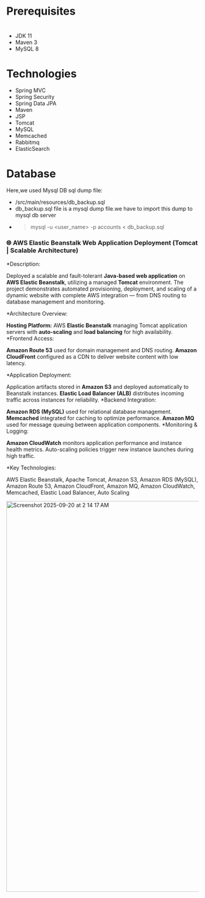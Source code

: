 # Prerequisites
#
- JDK 11 
- Maven 3 
- MySQL 8

# Technologies 
- Spring MVC
- Spring Security
- Spring Data JPA
- Maven
- JSP
- Tomcat
- MySQL
- Memcached
- Rabbitmq
- ElasticSearch
# Database
Here,we used Mysql DB 
sql dump file:
- /src/main/resources/db_backup.sql
- db_backup.sql file is a mysql dump file.we have to import this dump to mysql db server
- > mysql -u <user_name> -p accounts < db_backup.sql

### :globe_with_meridians: AWS Elastic Beanstalk Web Application Deployment (Tomcat | Scalable Architecture)

*Description:

Deployed a scalable and fault-tolerant **Java-based web application** on **AWS Elastic Beanstalk**, utilizing a managed **Tomcat** environment. The project demonstrates automated provisioning, deployment, and scaling of a dynamic website with complete AWS integration — from DNS routing to database management and monitoring.

*Architecture Overview:

**Hosting Platform:** AWS **Elastic Beanstalk** managing Tomcat application servers with **auto-scaling** and **load balancing** for high availability.
*Frontend Access:

**Amazon Route 53** used for domain management and DNS routing.
**Amazon CloudFront** configured as a CDN to deliver website content with low latency.

*Application Deployment:

Application artifacts stored in **Amazon S3** and deployed automatically to Beanstalk instances.
**Elastic Load Balancer (ALB)** distributes incoming traffic across instances for reliability.
*Backend Integration:

**Amazon RDS (MySQL)** used for relational database management.
**Memcached** integrated for caching to optimize performance.
**Amazon MQ** used for message queuing between application components.
*Monitoring & Logging:

**Amazon CloudWatch** monitors application performance and instance health metrics.
Auto-scaling policies trigger new instance launches during high traffic.

*Key Technologies:

AWS Elastic Beanstalk, Apache Tomcat, Amazon S3, Amazon RDS (MySQL), Amazon Route 53, Amazon CloudFront, Amazon MQ, Amazon CloudWatch, Memcached, Elastic Load Balancer, Auto Scaling


<img width="1774" height="1024" alt="Screenshot 2025-09-20 at 2 14 17 AM" src="https://github.com/user-attachments/assets/160358a5-d934-4207-bc70-3e296ada2a8e" />



